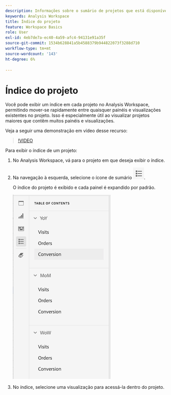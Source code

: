 ```yaml
---
description: Informações sobre o sumário de projetos que está disponível em projetos
keywords: Analysis Workspace
title: Índice do projeto
feature: Workspace Basics
role: User
exl-id: 4eb7de7a-ec40-4a59-afc4-94131e91a35f
source-git-commit: 1534b628841a5b4588379b944822073f3288d710
workflow-type: tm+mt
source-wordcount: '143'
ht-degree: 6%

---
```


# Índice do projeto

Você pode exibir um índice em cada projeto no Analysis Workspace, permitindo mover-se rapidamente entre quaisquer painéis e visualizações existentes no projeto. Isso é especialmente útil ao visualizar projetos maiores que contêm muitos painéis e visualizações.

Veja a seguir uma demonstração em vídeo desse recurso:

>[!VIDEO](https://video.tv.adobe.com/v/3430412/?learn=on)

Para exibir o índice de um projeto:

1. No Analysis Workspace, vá para o projeto em que deseja exibir o índice.

1. Na navegação à esquerda, selecione o ícone de sumário ![ícone do sumário](assets/toc-icon.png).

   O índice do projeto é exibido e cada painel é expandido por padrão.

   ![Sumário do projeto expandido](assets/project-toc-expanded.png)

1. No índice, selecione uma visualização para acessá-la dentro do projeto.
